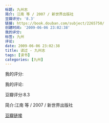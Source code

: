 ```yaml
---
标题: 九州志
简介: 江南 等 / 2007 / 新世界出版社
豆瓣评分: '8.3'
链接: https://book.douban.com/subject/2265750/
创建时间: '2009-06-06 23:02:38'
我的评分:
标签: 九州
评论:
date: 2009-06-06 23:02:38
title: 读过 - 九州志
tags: [读书]
categories: [九州]
---
```


我的评分:

我的评论:

豆瓣评分:8.3

简介:江南 等 / 2007 / 新世界出版社

[豆瓣链接](https://book.douban.com/subject/2265750/)

